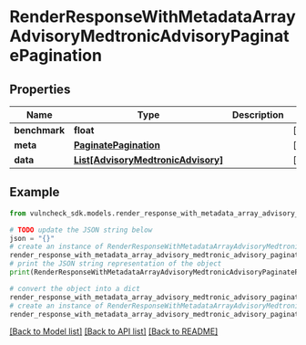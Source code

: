 # RenderResponseWithMetadataArrayAdvisoryMedtronicAdvisoryPaginatePagination


## Properties

Name | Type | Description | Notes
------------ | ------------- | ------------- | -------------
**benchmark** | **float** |  | [optional] 
**meta** | [**PaginatePagination**](PaginatePagination.md) |  | [optional] 
**data** | [**List[AdvisoryMedtronicAdvisory]**](AdvisoryMedtronicAdvisory.md) |  | [optional] 

## Example

```python
from vulncheck_sdk.models.render_response_with_metadata_array_advisory_medtronic_advisory_paginate_pagination import RenderResponseWithMetadataArrayAdvisoryMedtronicAdvisoryPaginatePagination

# TODO update the JSON string below
json = "{}"
# create an instance of RenderResponseWithMetadataArrayAdvisoryMedtronicAdvisoryPaginatePagination from a JSON string
render_response_with_metadata_array_advisory_medtronic_advisory_paginate_pagination_instance = RenderResponseWithMetadataArrayAdvisoryMedtronicAdvisoryPaginatePagination.from_json(json)
# print the JSON string representation of the object
print(RenderResponseWithMetadataArrayAdvisoryMedtronicAdvisoryPaginatePagination.to_json())

# convert the object into a dict
render_response_with_metadata_array_advisory_medtronic_advisory_paginate_pagination_dict = render_response_with_metadata_array_advisory_medtronic_advisory_paginate_pagination_instance.to_dict()
# create an instance of RenderResponseWithMetadataArrayAdvisoryMedtronicAdvisoryPaginatePagination from a dict
render_response_with_metadata_array_advisory_medtronic_advisory_paginate_pagination_from_dict = RenderResponseWithMetadataArrayAdvisoryMedtronicAdvisoryPaginatePagination.from_dict(render_response_with_metadata_array_advisory_medtronic_advisory_paginate_pagination_dict)
```
[[Back to Model list]](../README.md#documentation-for-models) [[Back to API list]](../README.md#documentation-for-api-endpoints) [[Back to README]](../README.md)


